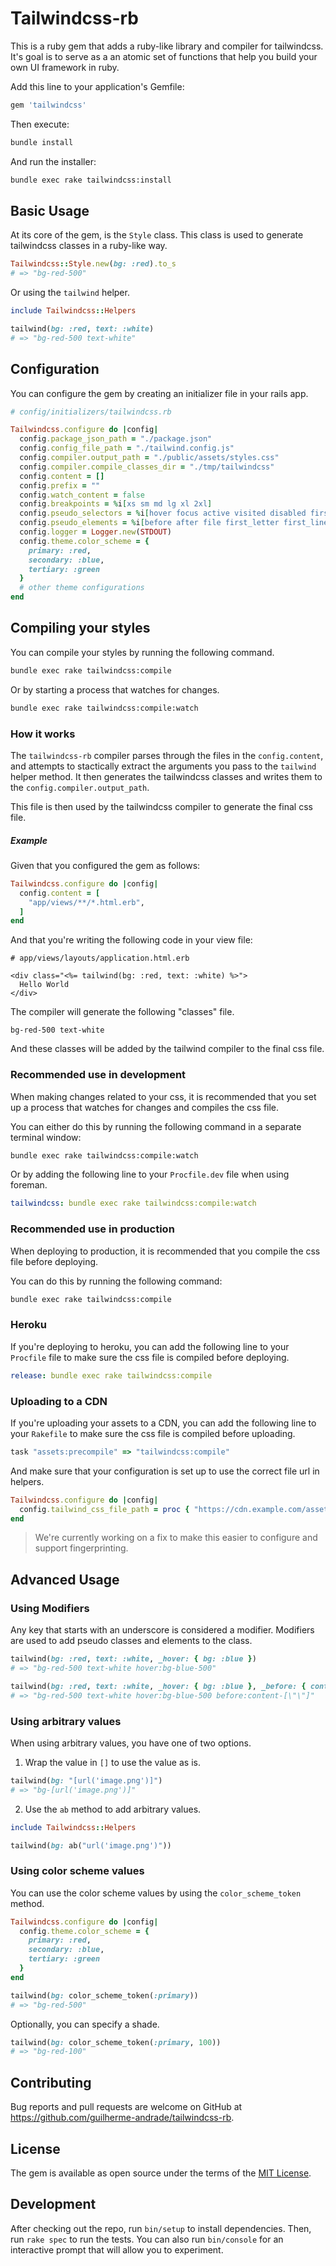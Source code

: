 # Tailwindcss-rb

This is a ruby gem that adds a ruby-like library and compiler for tailwindcss. It's goal is to serve as a an atomic set of functions
that help you build your own UI framework in ruby.

Add this line to your application's Gemfile:

```ruby
gem 'tailwindcss'
```

Then execute:

```bash
bundle install
```

And run the installer:

```bash
bundle exec rake tailwindcss:install
```


## Basic Usage

At its core of the gem, is the `Style` class. This class is used to generate tailwindcss classes in a ruby-like way.

```ruby
Tailwindcss::Style.new(bg: :red).to_s
# => "bg-red-500"
```

Or using the `tailwind` helper.

```ruby
include Tailwindcss::Helpers

tailwind(bg: :red, text: :white)
# => "bg-red-500 text-white"
```

## Configuration

You can configure the gem by creating an initializer file in your rails app.

```ruby
# config/initializers/tailwindcss.rb

Tailwindcss.configure do |config|
  config.package_json_path = "./package.json"
  config.config_file_path = "./tailwind.config.js"
  config.compiler.output_path = "./public/assets/styles.css"
  config.compiler.compile_classes_dir = "./tmp/tailwindcss"
  config.content = []
  config.prefix = ""
  config.watch_content = false
  config.breakpoints = %i[xs sm md lg xl 2xl]
  config.pseudo_selectors = %i[hover focus active visited disabled first last first_of_type last_of_type odd even group_hover]
  config.pseudo_elements = %i[before after file first_letter first_line selection backdrop marker]
  config.logger = Logger.new(STDOUT)
  config.theme.color_scheme = {
    primary: :red,
    secondary: :blue,
    tertiary: :green
  }
  # other theme configurations
end
```

## Compiling your styles

You can compile your styles by running the following command.

```bash
bundle exec rake tailwindcss:compile
```

Or by starting a process that watches for changes.

```bash
bundle exec rake tailwindcss:compile:watch
```

### How it works

The `tailwindcss-rb` compiler parses through the files in the `config.content`, and attempts to stactically extract the arguments you pass to the `tailwind` helper method. It then generates the tailwindcss classes and writes them to the `config.compiler.output_path`.

This file is then used by the tailwindcss compiler to generate the final css file.

##### Example

Given that you configured the gem as follows:

```ruby
Tailwindcss.configure do |config|
  config.content = [
    "app/views/**/*.html.erb",
  ]
end
```

And that you're writing the following code in your view file:

```erb
# app/views/layouts/application.html.erb

<div class="<%= tailwind(bg: :red, text: :white) %>">
  Hello World
</div>
```

The compiler will generate the following "classes" file.

```
bg-red-500 text-white
```

And these classes will be added by the tailwind compiler to the final css file.


### Recommended use in development

When making changes related to your css, it is recommended that you set up a process that watches for changes and compiles the css file.

You can either do this by running the following command in a separate terminal window:

```bash
bundle exec rake tailwindcss:compile:watch
```

Or by adding the following line to your `Procfile.dev` file when using foreman.

```yaml
tailwindcss: bundle exec rake tailwindcss:compile:watch
```

### Recommended use in production

When deploying to production, it is recommended that you compile the css file before deploying.

You can do this by running the following command:

```bash
bundle exec rake tailwindcss:compile
```

### Heroku

If you're deploying to heroku, you can add the following line to your `Procfile` file to make sure the css file is compiled before deploying.

```yaml
release: bundle exec rake tailwindcss:compile
```

### Uploading to a CDN

If you're uploading your assets to a CDN, you can add the following line to your `Rakefile` to make sure the css file is compiled before uploading.

```ruby
task "assets:precompile" => "tailwindcss:compile"
```

And make sure that your configuration is set up to use the correct file url in helpers.

```ruby
Tailwindcss.configure do |config|
  config.tailwind_css_file_path = proc { "https://cdn.example.com/assets/styles.css" }
end
```
> We're currently working on a fix to make this easier to configure and support fingerprinting.

## Advanced Usage

### Using Modifiers

Any key that starts with an underscore is considered a modifier. Modifiers are used to add pseudo classes and elements to the class.

```ruby
tailwind(bg: :red, text: :white, _hover: { bg: :blue })
# => "bg-red-500 text-white hover:bg-blue-500"

tailwind(bg: :red, text: :white, _hover: { bg: :blue }, _before: { content: '[""]' })
# => "bg-red-500 text-white hover:bg-blue-500 before:content-[\"\"]"
```


### Using arbitrary values

When using arbitrary values, you have one of two options.

1. Wrap the value in `[]` to use the value as is.

```ruby
tailwind(bg: "[url('image.png')]")
# => "bg-[url('image.png')]"
```

2. Use the `ab` method to add arbitrary values.

```ruby
include Tailwindcss::Helpers

tailwind(bg: ab("url('image.png')"))
```

### Using color scheme values

You can use the color scheme values by using the `color_scheme_token` method.

```ruby
Tailwindcss.configure do |config|
  config.theme.color_scheme = {
    primary: :red,
    secondary: :blue,
    tertiary: :green
  }
end

tailwind(bg: color_scheme_token(:primary))
# => "bg-red-500"
```

Optionally, you can specify a shade.

```ruby
tailwind(bg: color_scheme_token(:primary, 100))
# => "bg-red-100"
```

## Contributing

Bug reports and pull requests are welcome on GitHub at https://github.com/guilherme-andrade/tailwindcss-rb.


## License

The gem is available as open source under the terms of the [MIT License](https://opensource.org/licenses/MIT).


## Development

After checking out the repo, run `bin/setup` to install dependencies. Then, run `rake spec` to run the tests. You can also run `bin/console` for an interactive prompt that will allow you to experiment.

